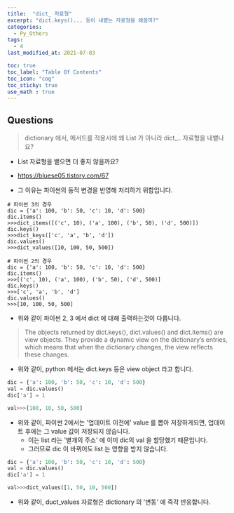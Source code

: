 ```yaml
---
title:  "dict_ 자료형"
excerpt: "dict.keys()... 등이 내뱉는 자료형을 왜쓸까?"
categories:
  - Py_Others
tags:
  - 4
last_modified_at: 2021-07-03

toc: true
toc_label: "Table Of Contents"
toc_icon: "cog"
toc_sticky: true
use_math : true
---
```


## Questions

> dictionary 에서, 메서드를 적용시에 왜 List 가 아니라 dict_.. 자료형을 내뱉나요?

- List 자료형을 뱉으면 더 좋지 않을까요? 

- https://bluese05.tistory.com/67
- 그 이유는 파이썬의 동적 변경을 반영해 처리하기 위함입니다.

```
# 파이썬 3의 경우
dic = {'a': 100, 'b': 50, 'c': 10, 'd': 500}
dic.items()
>>>dict_items([('c', 10), ('a', 100), ('b', 50), ('d', 500)])
dic.keys()
>>>dict_keys(['c', 'a', 'b', 'd'])
dic.values()
>>>dict_values([10, 100, 50, 500])
```



```
# 파이썬 2의 경우
dic = {'a': 100, 'b': 50, 'c': 10, 'd': 500}
dic.items()
>>>[('c', 10), ('a', 100), ('b', 50), ('d', 500)]
dic.keys()
>>>['c', 'a', 'b', 'd']
dic.values()
>>>[10, 100, 50, 500]
```

- 위와 같이 파이썬 2, 3 에서 dict 에 대해 출력하는것이 다릅니다. 

>The objects returned by dict.keys(), dict.values() and dict.items() are view objects. They provide a dynamic view on the dictionary’s entries, which means that when the dictionary changes, the view reflects these changes.

- 위와 같이, python 에서는 dict.keys 등은 view object 라고 합니다. 

```python
dic = {'a': 100, 'b': 50, 'c': 10, 'd': 500}
val = dic.values()
dic['a'] = 1

val>>>[100, 10, 50, 500] 
```

- 위와 같이, 파이썬 2에서는 '업데이트 이전에' value 를 뽑아 저장하게되면, 업데이트 후에는 그 value 값이 저장되지 않습니다.
  - 이는 list 라는 '별개의 주소' 에 이미 dic의 val 을 할당했기 때문입니다. 
  - 그러므로 dic 이 바뀌어도 list 는 영향을 받지 않습니다. 

```python
dic = {'a': 100, 'b': 50, 'c': 10, 'd': 500}
val = dic.values()
dic['a'] = 1

val>>>dict_values([1, 50, 10, 500])
```

- 위와 같이, duct_values 자료형은 dictionary 의 '변동' 에 즉각 반응합니다. 



